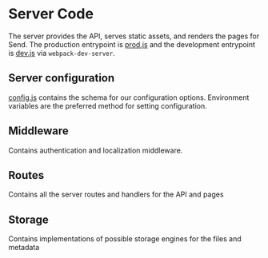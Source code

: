 # Server Code

The server provides the API, serves static assets, and renders the pages for Send. The production entrypoint is [prod.js](./bin/prod.js) and the development entrypoint is [dev.js](./bin/dev.js) via `webpack-dev-server`.

## Server configuration

[config.js](./config.js) contains the schema for our configuration options. Environment variables are the preferred method for setting configuration.

## Middleware

Contains authentication and localization middleware.

## Routes

Contains all the server routes and handlers for the API and pages

## Storage

Contains implementations of possible storage engines for the files and metadata
